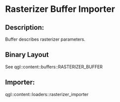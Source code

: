 Rasterizer Buffer Importer
==========================
## Description:
Buffer describes rasterizer parameters.

## Binary Layout
See qgl::content::buffers::RASTERIZER_BUFFER

## Importer:
qgl::content::loaders::rasterizer_importer